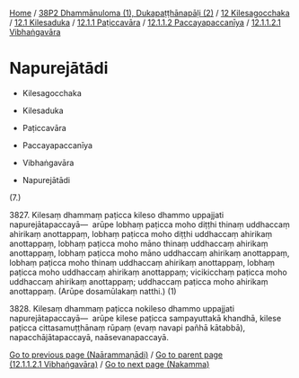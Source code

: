 
[Home](/) / [38P2 Dhammānuloma (1), Dukapaṭṭhānapāḷi (2)](../../../../...md) / [12 Kilesagocchaka](../../../...md) / [12.1 Kilesaduka](../../...md) / [12.1.1 Paṭiccavāra](../...md) / [12.1.1.2 Paccayapaccanīya](...md) / [12.1.1.2.1 Vibhaṅgavāra](../38P2/12/12.1/12.1.1/12.1.1.2/12.1.1.2.1.md)

# Napurejātādi

* Kilesagocchaka

* Kilesaduka

* Paṭiccavāra

* Paccayapaccanīya

* Vibhaṅgavāra

* Napurejātādi

(7.)

3827\. Kilesaṃ dhammaṃ paṭicca kileso dhammo uppajjati napurejātapaccayā—  arūpe lobhaṃ paṭicca moho diṭṭhi thinaṃ uddhaccaṃ ahirikaṃ anottappaṃ, lobhaṃ paṭicca moho diṭṭhi uddhaccaṃ ahirikaṃ anottappaṃ, lobhaṃ paṭicca moho māno thinaṃ uddhaccaṃ ahirikaṃ anottappaṃ, lobhaṃ paṭicca moho māno uddhaccaṃ ahirikaṃ anottappaṃ, lobhaṃ paṭicca moho thinaṃ uddhaccaṃ ahirikaṃ anottappaṃ, lobhaṃ paṭicca moho uddhaccaṃ ahirikaṃ anottappaṃ; vicikicchaṃ paṭicca moho uddhaccaṃ ahirikaṃ anottappaṃ; uddhaccaṃ paṭicca moho ahirikaṃ anottappaṃ. (Arūpe dosamūlakaṃ natthi.) (1)

3828\. Kilesaṃ dhammaṃ paṭicca nokileso dhammo uppajjati napurejātapaccayā—  arūpe kilese paṭicca sampayuttakā khandhā, kilese paṭicca cittasamuṭṭhānaṃ rūpaṃ (evaṃ navapi pañhā kātabbā), napacchājātapaccayā, naāsevanapaccayā.

[Go to previous page (Naārammaṇādi)](Naarammanadi.md) / [Go to parent page (12.1.1.2.1 Vibhaṅgavāra)](../38P2/12/12.1/12.1.1/12.1.1.2/12.1.1.2.1.md) / [Go to next page (Nakamma)](Nakamma.md)



